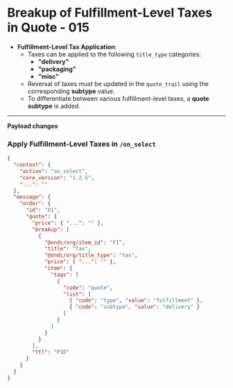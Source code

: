 # Breakup of Fulfillment-Level Taxes in Quote - 015

- **Fulfillment-Level Tax Application**:  
  - Taxes can be applied to the following `title_type` categories:  
    - **"delivery"**  
    - **"packaging"**  
    - **"misc"**  
  - Reversal of taxes must be updated in the `quote_trail` using the corresponding **subtype** value.  
  - To differentiate between various fulfillment-level taxes, a **quote subtype** is added.  

---

**Payload changes**

### Apply Fulfillment-Level Taxes in `/on_select`
```json
{
  "context": {
    "action": "on_select",
    "core_version": "1.2.5",
    "...": ""
  },
  "message": {
    "order": {
      "id": "O1",
      "quote": {
        "price": { "...": "" },
        "breakup": [
          {
            "@ondc/org/item_id": "F1",
            "title": "Tax",
            "@ondc/org/title_type": "tax",
            "price": { "...": "" },
            "item": {
              "tags": [
                {
                  "code": "quote",
                  "list": [
                    { "code": "type", "value": "fulfillment" },
                    { "code": "subtype", "value": "delivery" }
                  ]
                }
              ]
            }
          }
        ],
        "ttl": "P1D"
      }
    }
  }
}
```